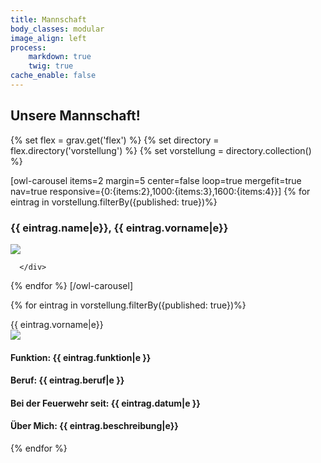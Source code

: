 ```yaml
---
title: Mannschaft
body_classes: modular
image_align: left
process:
    markdown: true
    twig: true
cache_enable: false
---
```


## Unsere Mannschaft!

{% set flex = grav.get('flex') %}
{% set directory = flex.directory('vorstellung') %}
{% set vorstellung = directory.collection() %}


<script type="module">
$(document).delegate('.modal-toggle', 'click', function(e) {
var modal = $(this).attr('data-modal');

    $(modal).addClass('active');

    e.preventDefault();
});

$(document).delegate('.modal-close', 'click', function(e) {
$(this).closest('.modal').removeClass('active');
e.preventDefault();
});
</script>

[owl-carousel items=2 margin=5 center=false loop=true mergefit=true nav=true responsive={0:{items:2},1000:{items:3},1600:{items:4}}]
   {% for eintrag in vorstellung.filterBy({published: true})%}
   <article class="">
      <div class="modal-toggle" data-modal="#{{ eintrag.name|e}}{{ eintrag.vorname|e}}">
         <div class="">
            <h3 class="">
               {{ eintrag.name|e}}, {{ eintrag.vorname|e}}
            </h3>
         </div>
         <img class="" src="user/images/vorstellung-images/{{ eintrag.picked_image }}" style="aspect-ratio: 1/1; object-fit: cover;"/>

      </div>
   </article>
   {% endfor %}
[/owl-carousel]

{% for eintrag in vorstellung.filterBy({published: true})%}
 <div class="modal" id="{{ eintrag.name|e}}{{ eintrag.vorname|e}}">
      <a href="#close" class="modal-overlay modal-close" aria-label="Close"></a>
      <div class="modal-container">
          <div class="modal-header">
            <a href="#close" class="btn btn-clear float-right modal-close" aria-label="Close"></a>
            <div class="modal-title h1">{{ eintrag.vorname|e}}</div>
         </div>
          <div class="modal-body">
            <div class="content">
            <img class="modal-image" src="user/images/vorstellung-images/{{ eintrag.picked_image }}" style="aspect-ratio: 3/2; height: auto; "/>
               <h4>
                  <span>
                     <strong>Funktion:</strong>
                     {{ eintrag.funktion|e }}
                  </span>
               </h4>
               <h4>
                  <span>
                     <strong>Beruf:</strong>
                     {{ eintrag.beruf|e }}
                  </span>
               </h4>
               <h4>
                  <span>
                     <strong>Bei der Feuerwehr seit:</strong>
                     {{ eintrag.datum|e }}
                  </span>
               </h4>
               <h4>
                  <span>
                     <strong>Über Mich:</strong>
                     {{ eintrag.beschreibung|e}}
                  </span>
               </h4>
            </div>
         </div>
      </div>
   </div>
{% endfor %}
